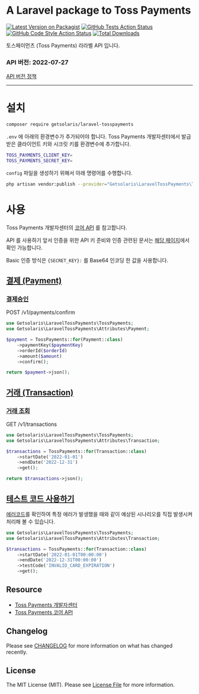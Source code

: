 # A Laravel package to Toss Payments


[![Latest Version on Packagist](https://img.shields.io/packagist/v/getsolaris/laravel-tosspayments.svg?style=flat-square)](https://packagist.org/packages/getsolaris/laravel-tosspayments)
[![GitHub Tests Action Status](https://img.shields.io/github/workflow/status/getsolaris/laravel-tosspayments/run-tests?label=tests)](https://github.com/getsolaris/laravel-tosspayments/actions?query=workflow%3Arun-tests+branch%3Amain)
[![GitHub Code Style Action Status](https://img.shields.io/github/workflow/status/getsolaris/laravel-tosspayments/Fix%20PHP%20code%20style%20issues?label=code%20style)](https://github.com/getsolaris/laravel-tosspayments/actions?query=workflow%3A"Fix+PHP+code+style+issues"+branch%3Amain)
[![Total Downloads](https://img.shields.io/packagist/dt/getsolaris/laravel-tosspayments.svg?style=flat-square)](https://packagist.org/packages/getsolaris/laravel-tosspayments)


토스페이먼츠 (Toss Payments) 라라벨 API 입니다. 

### API 버전: 2022-07-27
[API 버전 정책](https://docs.tosspayments.com/reference/versioning#%EB%82%B4-%EC%83%81%EC%A0%90%EC%9D%98-api-%EB%B2%84%EC%A0%84-%ED%99%95%EC%9D%B8%EB%B3%80%EA%B2%BD%ED%95%98%EA%B8%B0)

---

# 설치
```bash
composer require getsolaris/laravel-tosspayments
```

`.env` 에 아래의 환경변수가 추가되어야 합니다.
Toss Payments 개발자센터에서 발급받은 클라이언트 키와 시크릿 키를 환경변수에 추가합니다.

```bash
TOSS_PAYMENTS_CLIENT_KEY=
TOSS_PAYMENTS_SECRET_KEY=
```

`config` 파일을 생성하기 위해서 아래 명령어를 수행합니다.

```bash
php artisan vendor:publish --provider="Getsolaris\LaravelTossPayments\TossPaymentsServiceProvider" --tag="config"
```

# 사용

Toss Payments 개발자센터의 [코어 API](https://docs.tosspayments.com/reference) 를 참고합니다.

API 를 사용하기 앞서 인증을 위한 API 키 준비와 인증 관련된 문서는 [해당 페이지](https://docs.tosspayments.com/guides/using-api)에서 확인 가능합니다.

Basic 인증 방식은 `{SECRET_KEY}:` 를 Base64 인코딩 한 값을 사용합니다.



## [결제 (Payment)](https://docs.tosspayments.com/reference#%EA%B2%B0%EC%A0%9C)

### [결제승인](https://docs.tosspayments.com/reference#%EA%B2%B0%EC%A0%9C-%EC%8A%B9%EC%9D%B8)

POST /v1/payments/confirm

```php
use Getsolaris\LaravelTossPayments\TossPayments;
use Getsolaris\LaravelTossPayments\Attributes\Payment;

$payment = TossPayments::for(Payment::class)
    ->paymentKey($paymentKey)
    ->orderId($orderId)
    ->amount($amount)
    ->confirm();

return $payment->json();
```



## [거래 (Transaction)](https://docs.tosspayments.com/reference#%EA%B1%B0%EB%9E%98)

### [거래 조회](https://docs.tosspayments.com/reference#%EA%B1%B0%EB%9E%98-%EC%A1%B0%ED%9A%8C)

GET /v1/transactions

```php
use Getsolaris\LaravelTossPayments\TossPayments;
use Getsolaris\LaravelTossPayments\Attributes\Transaction;

$transactions = TossPayments::for(Transaction::class)
    ->startDate('2022-01-01')
    ->endDate('2022-12-31')
    ->get();

return $transactions->json();
```



## [테스트 코드 사용하기](https://docs.tosspayments.com/reference/error-codes#%EC%97%90%EB%9F%AC-%EC%BD%94%EB%93%9C)

[에러코드](https://docs.tosspayments.com/reference/error-codes#%EC%97%90%EB%9F%AC-%EC%BD%94%EB%93%9C)를 확인하여
특정 에러가 발생했을 때와 같이 예상된 시나리오를 직접 발생시켜 처리해 볼 수 있습니다.

```php
use Getsolaris\LaravelTossPayments\TossPayments;
use Getsolaris\LaravelTossPayments\Attributes\Transaction;

$transactions = TossPayments::for(Transaction::class)
    ->startDate('2022-01-01T00:00:00')
    ->endDate('2022-12-31T00:00:00')
    ->testCode('INVALID_CARD_EXPIRATION')
    ->get();
```


## Resource
- [Toss Payments 개발자센터](https://developers.tosspayments.com/)
- [Toss Payments 코어 API](https://docs.tosspayments.com/reference)

## Changelog

Please see [CHANGELOG](../CHANGELOG.md) for more information on what has changed recently.

## License

The MIT License (MIT). Please see [License File](LICENSE.md) for more information.